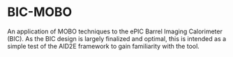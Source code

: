 # BIC-MOBO

An application of MOBO techniques to the ePIC Barrel Imaging Calorimeter (BIC). As the
BIC design is largely finalized and optimal, this is intended as a simple test of the
AID2E framework to gain familiarity with the tool.
